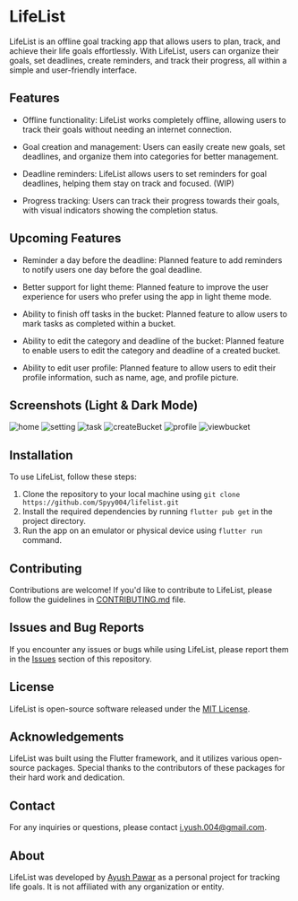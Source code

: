 LifeList
========

LifeList is an offline goal tracking app that allows users to plan, track, and achieve their life goals effortlessly. With LifeList, users can organize their goals, set deadlines, create reminders, and track their progress, all within a simple and user-friendly interface.

Features
--------

-   Offline functionality: LifeList works completely offline, allowing users to track their goals without needing an internet connection.

-   Goal creation and management: Users can easily create new goals, set deadlines, and organize them into categories for better management.

-   Deadline reminders: LifeList allows users to set reminders for goal deadlines, helping them stay on track and focused. (WIP)

-   Progress tracking: Users can track their progress towards their goals, with visual indicators showing the completion status.


Upcoming Features
-----------------

-   Reminder a day before the deadline: Planned feature to add reminders to notify users one day before the goal deadline.

-   Better support for light theme: Planned feature to improve the user experience for users who prefer using the app in light theme mode.

-   Ability to finish off tasks in the bucket: Planned feature to allow users to mark tasks as completed within a bucket.

-   Ability to edit the category and deadline of the bucket: Planned feature to enable users to edit the category and deadline of a created bucket.

-   Ability to edit user profile: Planned feature to allow users to edit their profile information, such as name, age, and profile picture.

Screenshots (Light & Dark Mode)
--------

![home](https://user-images.githubusercontent.com/54628130/232738303-b11da326-eea6-432f-b779-947eedc2d519.jpg)
![setting](https://user-images.githubusercontent.com/54628130/232738835-208d51fe-02e1-474b-bd02-848568f37bcf.jpg)
![task](https://user-images.githubusercontent.com/54628130/232738860-eccdb94e-f64d-44a9-ab2a-ade8780ad9d6.jpg)
![createBucket](https://user-images.githubusercontent.com/54628130/233011832-b7d3b80d-3ad7-42c0-a210-406c4dcf3a78.jpg)
![profile](https://user-images.githubusercontent.com/54628130/233011853-7e0f54c3-b356-4e09-954c-33e2c39d8636.jpg)
![viewbucket](https://user-images.githubusercontent.com/54628130/233011881-5158cd81-9e62-4c64-88c2-87795447192e.jpg)

Installation
------------

To use LifeList, follow these steps:

1.  Clone the repository to your local machine using `git clone https://github.com/Spyy004/lifelist.git`
2.  Install the required dependencies by running `flutter pub get` in the project directory.
3.  Run the app on an emulator or physical device using `flutter run` command.

Contributing
------------

Contributions are welcome! If you'd like to contribute to LifeList, please follow the guidelines in [CONTRIBUTING.md](https://github.com/Spyy004/LifeList/blob/main/Contributing.md) file.

Issues and Bug Reports
----------------------

If you encounter any issues or bugs while using LifeList, please report them in the [Issues](https://github.com/Spyy004/lifelist/issues) section of this repository.

License
-------

LifeList is open-source software released under the [MIT License](https://chat.openai.com/c/LICENSE).

Acknowledgements
----------------

LifeList was built using the Flutter framework, and it utilizes various open-source packages. Special thanks to the contributors of these packages for their hard work and dedication.

Contact
-------

For any inquiries or questions, please contact <i.yush.004@gmail.com>.

About
-----

LifeList was developed by [Ayush Pawar](https://github.com/Spyy004) as a personal project for tracking life goals. It is not affiliated with any organization or entity.
